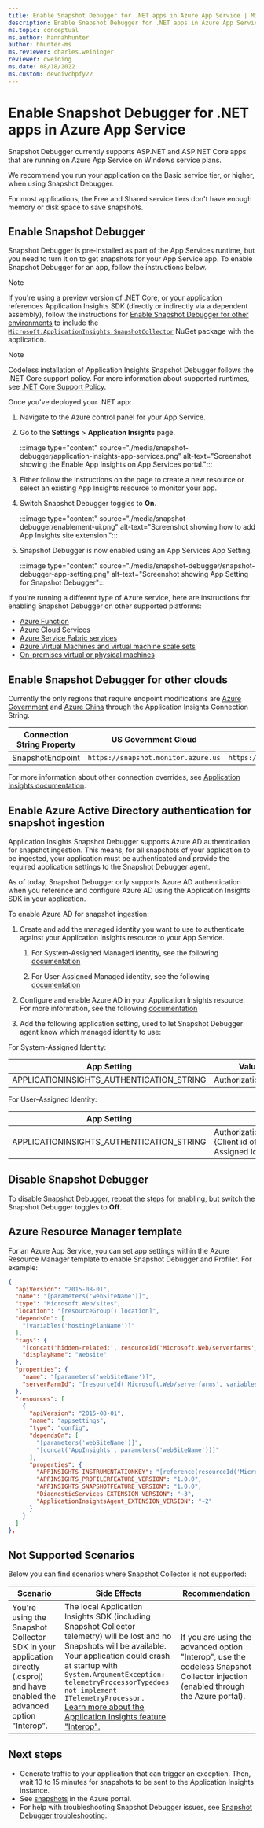 ```yaml
---
title: Enable Snapshot Debugger for .NET apps in Azure App Service | Microsoft Docs
description: Enable Snapshot Debugger for .NET apps in Azure App Service
ms.topic: conceptual
ms.author: hannahhunter
author: hhunter-ms
ms.reviewer: charles.weininger
reviewer: cweining
ms.date: 08/18/2022
ms.custom: devdivchpfy22
---
```


# Enable Snapshot Debugger for .NET apps in Azure App Service

Snapshot Debugger currently supports ASP.NET and ASP.NET Core apps that are running on Azure App Service on Windows service plans.

We recommend you run your application on the Basic service tier, or higher, when using Snapshot Debugger.

For most applications, the Free and Shared service tiers don't have enough memory or disk space to save snapshots.

## <a id="installation"></a> Enable Snapshot Debugger

Snapshot Debugger is pre-installed as part of the App Services runtime, but you need to turn it on to get snapshots for your App Service app. To enable Snapshot Debugger for an app, follow the instructions below.

> [!NOTE]
> If you're using a preview version of .NET Core, or your application references Application Insights SDK (directly or indirectly via a dependent assembly), follow the instructions for [Enable Snapshot Debugger for other environments](snapshot-debugger-vm.md) to include the [`Microsoft.ApplicationInsights.SnapshotCollector`](https://www.nuget.org/packages/Microsoft.ApplicationInsights.SnapshotCollector) NuGet package with the application.

> [!NOTE]
> Codeless installation of Application Insights Snapshot Debugger follows the .NET Core support policy.
> For more information about supported runtimes, see [.NET Core Support Policy](https://dotnet.microsoft.com/platform/support/policy/dotnet-core).

Once you've deployed your .NET app:

1. Navigate to the Azure control panel for your App Service.
1. Go to the **Settings** > **Application Insights** page.

   :::image type="content" source="./media/snapshot-debugger/application-insights-app-services.png" alt-text="Screenshot showing the Enable App Insights on App Services portal.":::

1. Either follow the instructions on the page to create a new resource or select an existing App Insights resource to monitor your app.
1. Switch Snapshot Debugger toggles to **On**.
  
   :::image type="content" source="./media/snapshot-debugger/enablement-ui.png" alt-text="Screenshot showing how to add App Insights site extension.":::
  
1. Snapshot Debugger is now enabled using an App Services App Setting.

    :::image type="content" source="./media/snapshot-debugger/snapshot-debugger-app-setting.png" alt-text="Screenshot showing App Setting for Snapshot Debugger":::

If you're running a different type of Azure service, here are instructions for enabling Snapshot Debugger on other supported platforms:

* [Azure Function](snapshot-debugger-function-app.md?toc=/azure/azure-monitor/toc.json)
* [Azure Cloud Services](snapshot-debugger-vm.md?toc=/azure/azure-monitor/toc.json)
* [Azure Service Fabric services](snapshot-debugger-vm.md?toc=/azure/azure-monitor/toc.json)
* [Azure Virtual Machines and virtual machine scale sets](snapshot-debugger-vm.md?toc=/azure/azure-monitor/toc.json)
* [On-premises virtual or physical machines](snapshot-debugger-vm.md?toc=/azure/azure-monitor/toc.json)
  
## Enable Snapshot Debugger for other clouds

Currently the only regions that require endpoint modifications are [Azure Government](../../azure-government/compare-azure-government-global-azure.md#application-insights) and [Azure China](/azure/china/resources-developer-guide) through the Application Insights Connection String.

|Connection String Property    | US Government Cloud | China Cloud |  
|---------------|---------------------|-------------|
|SnapshotEndpoint         | `https://snapshot.monitor.azure.us`    | `https://snapshot.monitor.azure.cn` |

For more information about other connection overrides, see [Application Insights documentation](../app/sdk-connection-string.md?tabs=net#connection-string-with-explicit-endpoint-overrides).

## Enable Azure Active Directory authentication for snapshot ingestion

Application Insights Snapshot Debugger supports Azure AD authentication for snapshot ingestion. This means, for all snapshots of your application to be ingested, your application must be authenticated and provide the required application settings to the Snapshot Debugger agent.

As of today, Snapshot Debugger only supports Azure AD authentication when you reference and configure Azure AD using the Application Insights SDK in your application.

To enable Azure AD for snapshot ingestion:

1. Create and add the managed identity you want to use to authenticate against your Application Insights resource to your App Service.

    1. For System-Assigned Managed identity, see the following [documentation](../../app-service/overview-managed-identity.md?tabs=portal%2chttp#add-a-system-assigned-identity)

    1. For User-Assigned Managed identity, see the following [documentation](../../app-service/overview-managed-identity.md?tabs=portal%2chttp#add-a-user-assigned-identity)

1. Configure and enable Azure AD in your Application Insights resource. For more information, see the following [documentation](../app/azure-ad-authentication.md?tabs=net#configuring-and-enabling-azure-ad-based-authentication)
1. Add the following application setting, used to let Snapshot Debugger agent know which managed identity to use:

For System-Assigned Identity:

|App Setting    | Value    |
|---------------|----------|
|APPLICATIONINSIGHTS_AUTHENTICATION_STRING         | Authorization=AAD    |

For User-Assigned Identity:

|App Setting    | Value    |
|---------------|----------|
|APPLICATIONINSIGHTS_AUTHENTICATION_STRING         | Authorization=AAD;ClientId={Client id of the User-Assigned Identity}    |

## Disable Snapshot Debugger

To disable Snapshot Debugger, repeat the [steps for enabling](#installation), but switch the Snapshot Debugger toggles to **Off**.

## Azure Resource Manager template

For an Azure App Service, you can set app settings within the Azure Resource Manager template to enable Snapshot Debugger and Profiler. For example:

```json
{
  "apiVersion": "2015-08-01",
  "name": "[parameters('webSiteName')]",
  "type": "Microsoft.Web/sites",
  "location": "[resourceGroup().location]",
  "dependsOn": [
    "[variables('hostingPlanName')]"
  ],
  "tags": { 
    "[concat('hidden-related:', resourceId('Microsoft.Web/serverfarms', variables('hostingPlanName')))]": "empty",
    "displayName": "Website"
  },
  "properties": {
    "name": "[parameters('webSiteName')]",
    "serverFarmId": "[resourceId('Microsoft.Web/serverfarms', variables('hostingPlanName'))]"
  },
  "resources": [
    {
      "apiVersion": "2015-08-01",
      "name": "appsettings",
      "type": "config",
      "dependsOn": [
        "[parameters('webSiteName')]",
        "[concat('AppInsights', parameters('webSiteName'))]"
      ],
      "properties": {
        "APPINSIGHTS_INSTRUMENTATIONKEY": "[reference(resourceId('Microsoft.Insights/components', concat('AppInsights', parameters('webSiteName'))), '2014-04-01').InstrumentationKey]",
        "APPINSIGHTS_PROFILERFEATURE_VERSION": "1.0.0",
        "APPINSIGHTS_SNAPSHOTFEATURE_VERSION": "1.0.0",
        "DiagnosticServices_EXTENSION_VERSION": "~3",
        "ApplicationInsightsAgent_EXTENSION_VERSION": "~2"
      }
    }
  ]
},
```

## Not Supported Scenarios

Below you can find scenarios where Snapshot Collector is not supported:

|Scenario    | Side Effects | Recommendation |
|------------|--------------|----------------|
|You're using the Snapshot Collector SDK in your application directly (.csproj) and have enabled the advanced option "Interop".| The local Application Insights SDK (including Snapshot Collector telemetry) will be lost and no Snapshots will be available. <br/> Your application could crash at startup with `System.ArgumentException: telemetryProcessorTypedoes not implement ITelemetryProcessor.` <br/> [Learn more about the Application Insights feature "Interop".](../app/azure-web-apps-net-core.md#troubleshooting) | If you are using the advanced option "Interop", use the codeless Snapshot Collector injection (enabled through the Azure portal). |

## Next steps

* Generate traffic to your application that can trigger an exception. Then, wait 10 to 15 minutes for snapshots to be sent to the Application Insights instance.
* See [snapshots](snapshot-debugger.md?toc=/azure/azure-monitor/toc.json#view-snapshots-in-the-portal) in the Azure portal.
* For help with troubleshooting Snapshot Debugger issues, see [Snapshot Debugger troubleshooting](snapshot-debugger-troubleshoot.md?toc=/azure/azure-monitor/toc.json).

[Enablement UI]: ./media/snapshot-debugger/enablement-ui.png
[snapshot-debugger-app-setting]:./media/snapshot-debugger/snapshot-debugger-app-setting.png
